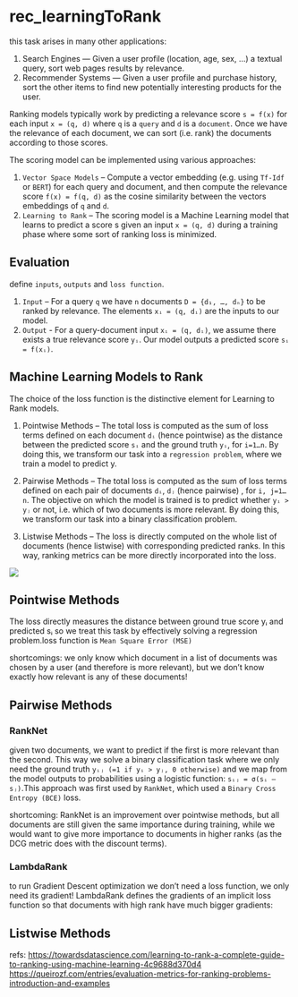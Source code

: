# rec_learningToRank



this task arises in many other applications:

1. Search Engines — Given a user profile (location, age, sex, …) a textual query, sort web pages results by relevance.
2. Recommender Systems — Given a user profile and purchase history, sort the other items to find new potentially interesting products for the user.


Ranking models typically work by predicting a relevance score `s = f(x)` for each input `x = (q, d)` where `q` is a `query` and `d` is a `document`. Once we have the relevance of each document, we can sort (i.e. rank) the documents according to those scores.


The scoring model can be implemented using various approaches:

1. `Vector Space Models` – Compute a vector embedding (e.g. using `Tf-Idf` or `BERT`) for each query and document, and then compute the relevance score `f(x) = f(q, d)` as the cosine similarity between the vectors embeddings of `q` and `d`.
2. `Learning to Rank` – The scoring model is a Machine Learning model that learns to predict a score s given an input `x = (q, d)` during a training phase where some sort of ranking loss is minimized.


## Evaluation

define `inputs`, `outputs` and `loss function`.

1. `Input` – For a query `q` we have `n` documents `D = {d₁, …, dₙ}` to be ranked by relevance. The elements `xᵢ = (q, dᵢ)` are the inputs to our model.
2. `Output` - For a query-document input `xᵢ = (q, dᵢ)`, we assume there exists a true relevance score `yᵢ`. Our model outputs a predicted score `sᵢ = f(xᵢ)`.

## Machine Learning Models to Rank

The choice of the loss function is the distinctive element for Learning to Rank models.

1. Pointwise Methods – The total loss is computed as the sum of loss terms defined on each document `dᵢ` (hence pointwise) as the distance between the predicted score `sᵢ` and the ground truth `yᵢ`, for `i=1…n`. By doing this, we transform our task into a `regression problem`, where we train a model to predict y.

2. Pairwise Methods – The total loss is computed as the sum of loss terms defined on each pair of documents `dᵢ`, `dⱼ` (hence pairwise) , for `i, j=1…n`. The objective on which the model is trained is to predict whether `yᵢ > yⱼ` or not, i.e. which of two documents is more relevant. By doing this, we transform our task into a binary classification problem.

3. Listwise Methods – The loss is directly computed on the whole list of documents (hence listwise) with corresponding predicted ranks. In this way, ranking metrics can be more directly incorporated into the loss.

![](https://miro.medium.com/max/1400/1*s3CQuNRWcQNkQKd8Met-MA.png)


## Pointwise Methods
The loss directly measures the distance between ground true score yᵢ and predicted sᵢ so we treat this task by effectively solving a regression problem.loss function is `Mean Square Error (MSE)`

shortcomings: we only know which document in a list of documents was chosen by a user (and therefore is more relevant), but we don’t know exactly how relevant is any of these documents!

## Pairwise Methods
### RankNet

given two documents, we want to predict if the first is more relevant than the second. This way we solve a binary classification task where we only need the ground truth `yᵢⱼ (=1 if yᵢ > yⱼ, 0 otherwise)` and we map from the model outputs to probabilities using a logistic function: `sᵢⱼ = σ(sᵢ – sⱼ)`.This approach was first used by `RankNet`, which used a `Binary Cross Entropy (BCE)` loss.


shortcoming:
RankNet is an improvement over pointwise methods, but all documents are still given the same importance during training, while we would want to give more importance to documents in higher ranks (as the DCG metric does with the discount terms).


### LambdaRank
to run Gradient Descent optimization we don’t need a loss function, we only need its gradient! LambdaRank defines the gradients of an implicit loss function so that documents with high rank have much bigger gradients:



## Listwise Methods



refs:
https://towardsdatascience.com/learning-to-rank-a-complete-guide-to-ranking-using-machine-learning-4c9688d370d4
https://queirozf.com/entries/evaluation-metrics-for-ranking-problems-introduction-and-examples
